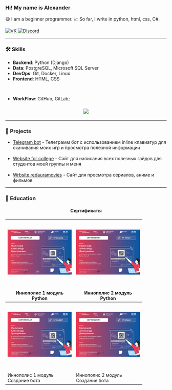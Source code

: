 ### Hi! My name is Alexander

😅 I am a beginner programmer. 📈 So far, I write in python, html, css, C#.

[![VK](https://img.shields.io/badge/-VK-0077FF?style=for-the-badge&logo=VK&logoColor=FFFFFF)](https://vk.com/komorilfg)
[![Discord](https://img.shields.io/badge/-Discord-5761F6?style=for-the-badge&logo=Discord&logoColor=FFFFFF)](https://discordapp.com/users/996144843287957514/)

---
<h3>🛠️ Skills</h3>

* **Backend**: Python (Django)
* **Data**: PostgreSQL, Microsoft SQL Server
* **DevOps**: Git, Docker, Linux
* **Frontend**: HTML, CSS

<br>

* **WorkFlow**: GitHub, GitLab;

<h3 align="center"><img src="https://github-readme-stats.vercel.app/api/top-langs/?username=Komorif&langs_count=6&layout=compact&theme=dark"></h3>


---

<h3>🧠 Projects</h3>

- [Telegram bot](https://github.com/Komorif/Telegram_bot_pythonanywhere) - Телеграмм бот с использованием inline клавиатур
для скачивания моих игр и просмотра полезной информации
<br><br>
- [Website for college](https://github.com/Komorif/college_blog) - Сайт для написания всех полезных гайдов для студентов моей группы и меня 
<br><br>
- [Wrbsite redauramovies](https://github.com/Komorif/f) - Сайт для просмотра сериалов, аниме и фильмов

---

<h3>🦾 Education</h3>
<h4 align="center">Сертификаты</h3>

| <div style="width: 200px; height: 200px; display: flex; justify-content: center; align-items: center;"> <a href="https://drive.google.com/file/d/1PuHjGVJb8terEUUNvqoR3SoUyYueK9zm/view" target="_blank"> <img src="assets/Python_module_part_1.jpg" style="max-width: 100%; max-height: 100%;"> </a> </div><br>Иннополис 1 модуль<br>Python         | <div style="width: 200px; height: 200px; display: flex; justify-content: center; align-items: center;"> <a href="https://drive.google.com/file/d/1Ysx7cHcQW4abBQlJKrCCDVYHKPovMGGO/view" target="_blank"> <img src="assets/Python_module_part_2.jpg" style="max-width: 100%; max-height: 100%;"> </a> </div><br>Иннополис 2 модуль<br>Python<br>     |
| ---------------------------------------------------------------------------------------------------------------------------------------------------------------------------------------------------------------------------------------------------------------------------------------------------------------------------------------------------- | ---------------------------------------------------------------------------------------------------------------------------------------------------------------------------------------------------------------------------------------------------------------------------------------------------------------------------------------------------- |
| <div style="width: 200px; height: 200px; display: flex; justify-content: center; align-items: center;"> <a href="https://drive.google.com/file/d/1WnYvvZVlNkV68UKj2aW2wv5nTRJowmod/view" target="_blank"> <img src="assets/creating_a_bot_part_1.jpg" style="max-width: 100%; max-height: 100%;"> </a> </div><br>Иннополис 1 модуль<br>Создание бота | <div style="width: 200px; height: 200px; display: flex; justify-content: center; align-items: center;"> <a href="https://drive.google.com/file/d/1T9YxLyt7Uohprdj6AB1MA4R0D7c05bv2/view" target="_blank"> <img src="assets/creating_a_bot_part_2.jpg" style="max-width: 100%; max-height: 100%;"> </a> </div><br>Иннополис 2 модуль<br>Создание бота |

